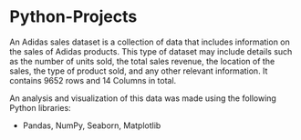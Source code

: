 # Python-Projects


An Adidas sales dataset is a collection of data that includes information on the sales of Adidas products. This type of dataset may include details such as the number of units sold, the total sales revenue, the location of the sales, the type of product sold, and any other relevant information.
It contains 9652 rows and 14 Columns in total.

An analysis and visualization of this data was made using the following Python libraries: 
- Pandas, NumPy, Seaborn, Matplotlib

